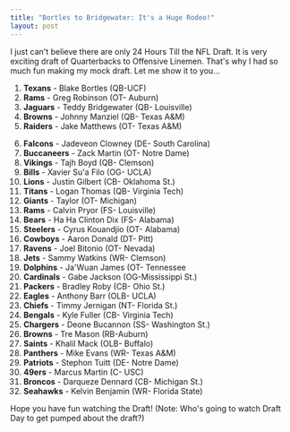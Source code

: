```yaml
---
title: "Bortles to Bridgewater: It's a Huge Rodeo!"
layout: post
---
```


I just can't believe there are only 24 Hours Till the NFL Draft. It is very exciting draft of Quarterbacks to Offensive Linemen. That's why I had so much fun making my mock draft. Let me show it to you...

1.  **Texans** - Blake Bortles (QB-UCF)
2.  **Rams** - Greg Robinson (OT- Auburn)
3.  **Jaguars** - Teddy Bridgewater (QB- Louisville)
4.  **Browns** - Johnny Manziel (QB- Texas A&M)
5.  **Raiders** - Jake Matthews (OT- Texas A&M)
<!--more-->
6.  **Falcons** - Jadeveon Clowney (DE- South Carolina)
7.  **Buccaneers** - Zack Martin (OT- Notre Dame)
8.  **Vikings** - Tajh Boyd (QB- Clemson)
9.  **Bills** - Xavier Su'a Filo (OG- UCLA)
10. **Lions** - Justin Gilbert (CB- Oklahoma St.)
11. **Titans** - Logan Thomas (QB- Virginia Tech)
12. **Giants** - Taylor (OT- Michigan)
13. **Rams** - Calvin Pryor (FS- Louisville)
14. **Bears** - Ha Ha Clinton Dix (FS- Alabama)
15. **Steelers** - Cyrus Kouandjio (OT- Alabama)
16. **Cowboys** - Aaron Donald (DT- Pitt)
17. **Ravens** - Joel Bitonio (OT- Nevada)
18. **Jets** - Sammy Watkins (WR- Clemson)
19. **Dolphins** - Ja'Wuan James (OT- Tennessee
20. **Cardinals** - Gabe Jackson (OG-Mississippi St.)
21. **Packers** - Bradley Roby (CB- Ohio St.)
22. **Eagles** - Anthony Barr (OLB- UCLA)
23. **Chiefs** - Timmy Jernigan (NT- Florida St.)
24. **Bengals** - Kyle Fuller (CB- Virginia Tech)
25. **Chargers** - Deone Bucannon (SS- Washington St.)
26. **Browns** - Tre Mason (RB-Auburn)
27. **Saints** - Khalil Mack (OLB- Buffalo)
28. **Panthers** - Mike Evans (WR- Texas A&M)
29. **Patriots** - Stephon Tuitt (DE- Notre Dame)
30. **49ers** - Marcus Martin (C- USC)
31. **Broncos** - Darqueze Dennard (CB- Michigan St.)
32. **Seahawks** - Kelvin Benjamin (WR- Florida State)

Hope you have fun watching the Draft! (Note: Who's going to watch Draft Day to get pumped about the draft?)
